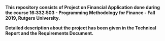<b>This repository consists of Project on Financial Application done during the course 16:332:503 - Programming Methodology 
for Finance - Fall 2019, Rutgers University.

Detailed  description about the project has been given in the Technical Report and the Requirements Document.
